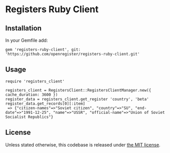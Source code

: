 # Registers Ruby Client
## Installation
In your Gemfile add:
```
gem 'registers-ruby-client', git: 'https://github.com/openregister/registers-ruby-client.git'
```
## Usage
```
require 'registers_client'

registers_client = RegistersClient::RegistersClientManager.new({ cache_duration: 3600 })
register_data = registers_client.get_register 'country', 'beta'
register_data.get_records[0][:item]
 => {"citizen-names"=>"Soviet citizen", "country"=>"SU", "end-date"=>"1991-12-25", "name"=>"USSR", "official-name"=>"Union of Soviet Socialist Republics"} 
 ```

## License

Unless stated otherwise, this codebase is released under [the MIT
license](./LICENSE).
